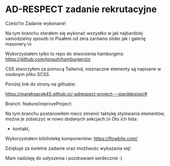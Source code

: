 # AD-RESPECT zadanie rekrutacyjne


Cześć!\n
Zadanie wykonane!

Na tym branchu starałem się wykonać wszystko w jak najbardziej samodzielny sposób.\n
Pisałem od zera zarówno slider jak i galerię masonery.\n

Wykorzystałem tylko to repo do stworzenia hamburgera: https://github.com/jonsuh/hamburgers\n

CSS stworzyłem za pomocą Tailwind, nieznaczne elementy są napisane w osobnym pliku SCSS.

Poniżej link do strony na githubie:

https://marekgacek45.github.io/-adrespect-project---giarddesign/#

Branch: feature/improveProject:

Na tym branchu postanowiłem nieco zmienić taktykę stylowania elementów, można je zobaczyć w nowo dodanych sekcjach.\n
Oto ich lista:
- kontakt,

Wykorzystałem bibiliotekę komponentów: https://flowbite.com/

Dziękuje za świetne zadanie oraz możliwośc wykazania się!

Mam nadzieję do usłyszenia i pozdrawiam serdecznie :)
